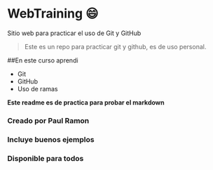 # WebTraining :smile: 
Sitio web para practicar el uso de Git y GitHub
> Este es un repo para practicar git y github, es de uso personal.

##En este curso aprendi 
- Git
- GitHub
- Uso de ramas

**Este readme es de practica para probar el markdown**

### Creado por Paul Ramon
### Incluye buenos ejemplos
### Disponible para todos
